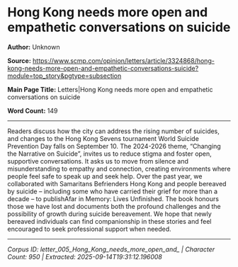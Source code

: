 # Hong Kong needs more open and empathetic conversations on suicide

**Author:** Unknown

**Source:** https://www.scmp.com/opinion/letters/article/3324868/hong-kong-needs-more-open-and-empathetic-conversations-suicide?module=top_story&pgtype=subsection

**Main Page Title:** Letters|Hong Kong needs more open and empathetic conversations on suicide

**Word Count:** 149

---

Readers discuss how the city can address the rising number of suicides, and changes to the Hong Kong Sevens tournament
World Suicide Prevention Day falls on September 10. The 2024-2026 theme, “Changing the Narrative on Suicide”, invites us to reduce stigma and foster open, supportive conversations. It asks us to move from silence and misunderstanding to empathy and connection, creating environments where people feel safe to speak up and seek help.
Over the past year, we collaborated with Samaritans Befrienders Hong Kong and people bereaved by suicide – including some who have carried their grief for more than a decade – to publishAfar in Memory: Lives Unfinished. The book honours those we have lost and documents both the profound challenges and the possibility of growth during suicide bereavement. We hope that newly bereaved individuals can find companionship in these stories and feel encouraged to seek professional support when needed.

---

*Corpus ID: letter_005_Hong_Kong_needs_more_open_and_ | Character Count: 950 | Extracted: 2025-09-14T19:31:12.196008*
